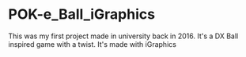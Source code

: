 # POK-e_Ball_iGraphics
This was my first project made in university back in 2016. It's a DX Ball inspired game with a twist. It's made with iGraphics
